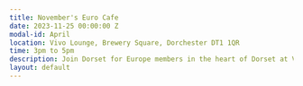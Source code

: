 ```yaml
---
title: November's Euro Cafe
date: 2023-11-25 00:00:00 Z
modal-id: April
location: Vivo Lounge, Brewery Square, Dorchester DT1 1QR
time: 3pm to 5pm
description: Join Dorset for Europe members in the heart of Dorset at Vivo Lounge in Brewery Square, Dorchester. 
layout: default
---
```

